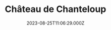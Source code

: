 ---
date: 2023-08-25T11:06:29.000Z
title: Château de Chanteloup
latitude: 48.10636385145696
longitude: 0.34112613801044483
category: checkin
---